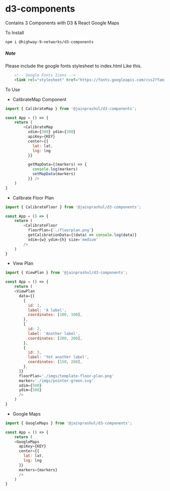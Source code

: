 # d3-components

Contains 3 Components with D3 & React Google Maps 


To Install 

```
npm i @highway-9-networks/d3-components
```

##### Note
Please include the google fonts stylesheet to index.html 
Like this.

``` html 
    <!-- Google Fonts Icons -->
    <link rel="stylesheet" href="https://fonts.googleapis.com/css2?family=Material+Symbols+Outlined:opsz,wght,FILL,GRAD@48,400,0,0" />

```

To Use

- CalibrateMap Component

```js
import { CalibrateMap } from '@jainprashul/d3-components';

const App = () => {
    return (
        <CalibrateMap
          xdim={300} ydim={300}
          apiKey={KEY}
          center={{
            lat: lat,
            lng: lng
          }}

          getMapData={(markers) => {
            console.log(markers)
            setMapData(markers)
          }} />
    )
}

```

- Calibrate Floor Plan

```js
import { CalibrateFloor } from '@jainprashul/d3-components';

const App = () => {
    return (
        <CalibrateFloor
          floorPlan={`./floorplan.png`}
          getCalibrationData={(data) => console.log(data)}
          xdim={w} ydim={h} size='medium'
        />
    )
}

```

- View Plan 

```js
import { ViewPlan } from '@jainprashul/d3-components';

const App = () => {
    return (
    <ViewPlan 
      data={[
        {
          id: 1,
          label: 'A label',
          coordinates: [100, 100],
        },
        {
          id: 2,
          label: 'Another label',
          coordinates: [200, 200],
        },
        {
          id: 3,
          label: 'Yet another label',
          coordinates: [150, 280],
        },
      ]}
      floorPlan='./imgs/template-floor-plan.png'
      marker='./imgs/pointer-green.svg'
      xdim={500}
      ydim={500}
      />
    )
}

```

- Google Maps

```js
import { GoogleMaps } from '@jainprashul/d3-components';

const App = () => {
    return (
    <GoogleMaps
      apiKey={KEY}
      center={{
        lat: lat,
        lng: lng
      }}
      markers={markers}
      />
    )
}

```
